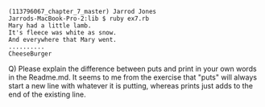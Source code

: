 ```
(113796067_chapter_7_master) Jarrod Jones
Jarrods-MacBook-Pro-2:lib $ ruby ex7.rb
Mary had a little lamb.
It's fleece was white as snow.
And everywhere that Mary went.
..........
CheeseBurger
```


Q) Please explain the difference between puts and print in your own words in the Readme.md.
It seems to me from the exercise that "puts" will always start a new line with whatever it is putting, whereas prints just adds to the end of the existing line.
